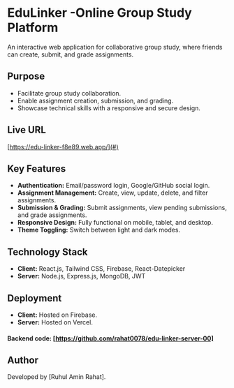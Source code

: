 # EduLinker -Online Group Study Platform

An interactive web application for collaborative group study, where friends can create, submit, and grade assignments.

## Purpose
- Facilitate group study collaboration.
- Enable assignment creation, submission, and grading.
- Showcase technical skills with a responsive and secure design.

## Live URL
[https://edu-linker-f8e89.web.app/](#) 

## Key Features
- **Authentication:** Email/password login, Google/GitHub social login.
- **Assignment Management:** Create, view, update, delete, and filter assignments.
- **Submission & Grading:** Submit assignments, view pending submissions, and grade assignments.
- **Responsive Design:** Fully functional on mobile, tablet, and desktop.
- **Theme Toggling:** Switch between light and dark modes.

## Technology Stack
- **Client:** React.js, Tailwind CSS, Firebase, React-Datepicker
- **Server:** Node.js, Express.js, MongoDB, JWT

## Deployment
- **Client:** Hosted on Firebase.
- **Server:** Hosted on Vercel.

#### Backend code: [https://github.com/rahat0078/edu-linker-server-00]

## Author
Developed by [Ruhul Amin Rahat].
